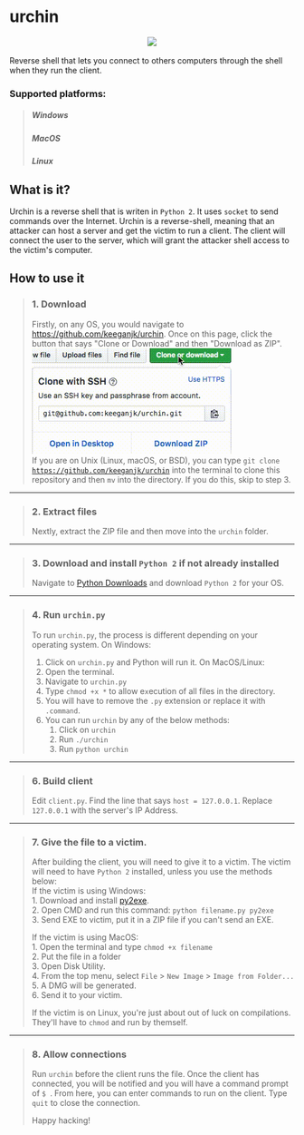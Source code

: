 # urchin
<div style="text-align:center"><img src ="https://github.com/keeganjk/urchin/blob/master/img/urchin.GIF?raw=true" /></div>

Reverse shell that lets you connect to others computers through the shell when they run the client.

### Supported platforms:
> <h5>Windows</h5>
> <h5>MacOS</h5>
> <h5>Linux</h5>

## What is it?
Urchin is a reverse shell that is writen in `Python 2`. It uses `socket` to send commands over the Internet. Urchin is a reverse-shell, meaning that an attacker can host a server and get the victim to run a client. The client will connect the user to the server, which will grant the attacker shell access to the victim's computer.

## How to use it
> ### 1. Download
> Firstly, on any OS, you would navigate to https://github.com/keeganjk/urchin. Once on this page, click the button that says "Clone or Download" and then "Download as ZIP".
> <br />
> ![Clone or Download](https://github.com/keeganjk/urchin/blob/master/img/clone%20or%20download.gif?raw=true "")
> <br />
> If you are on Unix (Linux, macOS, or BSD), you can type <code>git clone https://github.com/keeganjk/urchin</code> into the terminal to 
> clone this repository and then <code>mv</code> into the directory. If you do this, skip to step 3.

<hr>

> ### 2. Extract files
> Nextly, extract the ZIP file and then move into the `urchin` folder.

<hr>

> ### 3. Download and install `Python 2` if not already installed
> Navigate to [Python Downloads](https://www.python.org/downloads/release/python-2713) and download `Python 2` for your OS.

<hr>

> ### 4. Run `urchin.py`
> To run `urchin.py`, the process is different depending on your operating system.
> On Windows:
>   1. Click on `urchin.py` and Python will run it.
> On MacOS/Linux:
>   1. Open the terminal.
>   2. Navigate to `urchin.py`
>   3. Type `chmod +x *` to allow e`x`ecution of all files in the directory.
>   4. You will have to remove the `.py` extension or replace it with `.command`.
>   5. You can run `urchin` by any of the below methods:
>        1. Click on `urchin`
>        2. Run `./urchin`
>        3. Run `python urchin`

<hr>

> ### 6. Build client
> Edit `client.py`. Find the line that says `host = 127.0.0.1`. Replace `127.0.0.1` with  the server's IP Address.

<hr>

> ### 7. Give the file to a victim.
> After building the client, you will need to give it to a victim.
> The victim will need to have `Python 2` installed, unless you use the methods below:<br/>
>   If the victim is using Windows:<br/>
>     1. Download and install [py2exe](https://sourceforge.net/projects/py2exe/ "py2exe"). <br/>
>     2. Open CMD and run this command: `python filename.py py2exe`<br/>
>     3. Send EXE to victim, put it in a ZIP file if you can't send an EXE.<br/>
>
>   If the victim is using MacOS:<br/>
>     1. Open the terminal and type `chmod +x filename`<br/>
>     2. Put the file in a folder<br/>
>     3. Open Disk Utility.<br/>
>     4. From the top menu, select `File` > `New Image` > `Image from Folder...`<br/>
>     5. A DMG will be generated.<br/>
>     6. Send it to your victim.<br/>
> 
>   If the victim is on Linux, you're just about out of luck on compilations. They'll have to `chmod` and run by themself.

<hr>

> ### 8. Allow connections
> Run `urchin` before the client runs the file.
> Once the client has connected, you will be notified and you will have a command prompt of `$ `.
> From here, you can enter commands to run on the client.
> Type `quit` to close the connection.
>
> Happy hacking!
